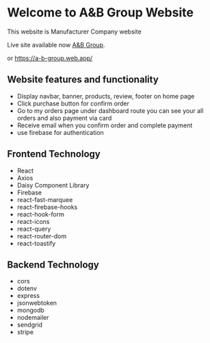 # Welcome to A&B Group Website
This website is Manufacturer Company website

Live site available now [A&B Group](https://a-b-group.web.app/).

or
https://a-b-group.web.app/


## Website features and functionality
* Display navbar, banner, products, review, footer on home page
* Click purchase button for confirm order
* Go to my orders page under dashboard route you can see your all orders and also payment via card
* Receive email when you confirm order and complete payment
* use firebase for authentication


## Frontend Technology 
* React
* Axios
* Daisy Component Library
* Firebase
* react-fast-marquee
* react-firebase-hooks
* react-hook-form
* react-icons
* react-query
* react-router-dom
* react-toastify

## Backend Technology
* cors
* dotenv
* express
* jsonwebtoken
* mongodb
* nodemailer
* sendgrid
* stripe